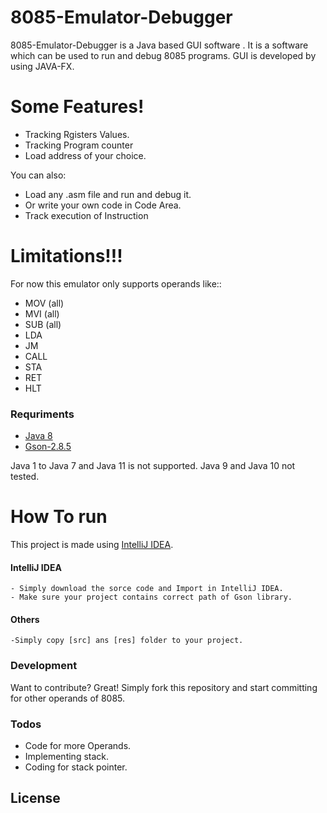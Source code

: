 # 8085-Emulator-Debugger

8085-Emulator-Debugger is a Java based GUI software . It is a software which can be used to run and debug 8085 programs. GUI is developed by using JAVA-FX.

# Some Features!

  - Tracking Rgisters Values.
  - Tracking Program counter
  - Load address of your choice. 


You can also:
  - Load any .asm file and run and debug it.
  - Or write your own code in Code Area.
  - Track execution of Instruction

# Limitations!!!

For now this emulator only supports operands like::
  - MOV (all)
  - MVI (all)
  - SUB (all)
  - LDA
  - JM
  - CALL
  - STA
  - RET
  - HLT

### Requriments

* [Java 8](https://www.oracle.com/technetwork/java/javase/downloads/jdk8-downloads-2133151.html) 
* [Gson-2.8.5](https://search.maven.org/remotecontent?filepath=com/google/code/gson/gson/2.8.5/gson-2.8.5.jar)

Java 1 to Java 7 and Java 11 is not supported. Java 9 and Java 10 not tested.

# How To run

This project is made using [IntelliJ IDEA](https://www.jetbrains.com/idea/download/#section=windows). 

#### IntelliJ IDEA
    - Simply download the sorce code and Import in IntelliJ IDEA.
    - Make sure your project contains correct path of Gson library.
    
#### Others
    -Simply copy [src] ans [res] folder to your project.
    



### Development

Want to contribute? Great!
Simply fork this repository and start committing for other operands of 8085.






### Todos

 - Code for more Operands.
 - Implementing stack.
 - Coding for stack pointer.

License
----



